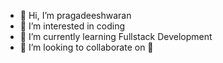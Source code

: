 - 👋 Hi, I’m pragadeeshwaran
- 👀 I’m interested in coding
- 🌱 I’m currently learning Fullstack Development
- 💞️ I’m looking to collaborate on 🤔

<!---
pragadeesh47/pragadeesh47 is a ✨ special ✨ repository because its `README.md` (this file) appears on your GitHub profile.
You can click the Preview link to take a look at your changes.
--->
